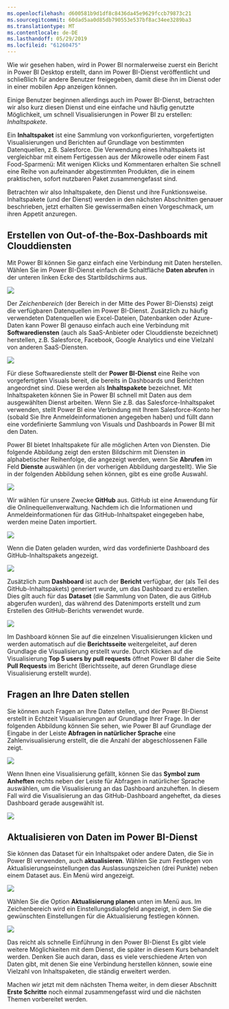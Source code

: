 ```yaml
---
ms.openlocfilehash: d600581b9d1df8c8436da45e9629fccb79873c21
ms.sourcegitcommit: 60dad5aa0d85db790553e537bf8ac34ee3289ba3
ms.translationtype: MT
ms.contentlocale: de-DE
ms.lasthandoff: 05/29/2019
ms.locfileid: "61260475"
---
```

Wie wir gesehen haben, wird in Power BI normalerweise zuerst ein Bericht in Power BI Desktop erstellt, dann im Power BI-Dienst veröffentlicht und schließlich für andere Benutzer freigegeben, damit diese ihn im Dienst oder in einer mobilen App anzeigen können.

Einige Benutzer beginnen allerdings auch im Power BI-Dienst, betrachten wir also kurz diesen Dienst und eine einfache und häufig genutzte Möglichkeit, um schnell Visualisierungen in Power BI zu erstellen: *Inhaltspakete*.

Ein **Inhaltspaket** ist eine Sammlung von vorkonfigurierten, vorgefertigten Visualisierungen und Berichten auf Grundlage von bestimmten Datenquellen, z.B. Salesforce. Die Verwendung eines Inhaltspakets ist vergleichbar mit einem Fertigessen aus der Mikrowelle oder einem Fast Food-Sparmenü: Mit wenigen Klicks und Kommentaren erhalten Sie schnell eine Reihe von aufeinander abgestimmten Produkten, die in einem praktischen, sofort nutzbaren Paket zusammengefasst sind.

Betrachten wir also Inhaltspakete, den Dienst und ihre Funktionsweise. Inhaltspakete (und der Dienst) werden in den nächsten Abschnitten genauer beschrieben, jetzt erhalten Sie gewissermaßen einen Vorgeschmack, um ihren Appetit anzuregen.

## <a name="create-out-of-the-box-dashboards-with-cloud-services"></a>Erstellen von Out-of-the-Box-Dashboards mit Clouddiensten
Mit Power BI können Sie ganz einfach eine Verbindung mit Daten herstellen. Wählen Sie im Power BI-Dienst einfach die Schaltfläche **Daten abrufen** in der unteren linken Ecke des Startbildschirms aus.

![](media/0-3-dashboards-cloud-services/c0a3_1.png)

Der *Zeichenbereich* (der Bereich in der Mitte des Power BI-Diensts) zeigt die verfügbaren Datenquellen im Power BI-Dienst. Zusätzlich zu häufig verwendeten Datenquellen wie Excel-Dateien, Datenbanken oder Azure-Daten kann Power BI genauso einfach auch eine Verbindung mit **Softwarediensten** (auch als SaaS-Anbieter oder Clouddienste bezeichnet) herstellen, z.B. Salesforce, Facebook, Google Analytics und eine Vielzahl von anderen SaaS-Diensten.

![](media/0-3-dashboards-cloud-services/c0a3_2.png)

Für diese Softwaredienste stellt der **Power BI-Dienst** eine Reihe von vorgefertigten Visuals bereit, die bereits in Dashboards und Berichten angeordnet sind. Diese werden als **Inhaltspakete** bezeichnet. Mit Inhaltspaketen können Sie in Power BI schnell mit Daten aus dem ausgewählten Dienst arbeiten. Wenn Sie z.B. das Salesforce-Inhaltspaket verwenden, stellt Power BI eine Verbindung mit Ihrem Salesforce-Konto her (sobald Sie Ihre Anmeldeinformationen angegeben haben) und füllt dann eine vordefinierte Sammlung von Visuals und Dashboards in Power BI mit den Daten.

Power BI bietet Inhaltspakete für alle möglichen Arten von Diensten. Die folgende Abbildung zeigt den ersten Bildschirm mit Diensten in alphabetischer Reihenfolge, die angezeigt werden, wenn Sie **Abrufen** im Feld **Dienste** auswählen (in der vorherigen Abbildung dargestellt). Wie Sie in der folgenden Abbildung sehen können, gibt es eine große Auswahl.

![](media/0-3-dashboards-cloud-services/c0a3_3.png)

Wir wählen für unsere Zwecke **GitHub** aus. GitHub ist eine Anwendung für die Onlinequellenverwaltung. Nachdem ich die Informationen und Anmeldeinformationen für das GitHub-Inhaltspaket eingegeben habe, werden meine Daten importiert.

![](media/0-3-dashboards-cloud-services/c0a3_4.png)

Wenn die Daten geladen wurden, wird das vordefinierte Dashboard des GitHub-Inhaltspakets angezeigt.

![](media/0-3-dashboards-cloud-services/c0a3_5.png)

Zusätzlich zum **Dashboard** ist auch der **Bericht** verfügbar, der (als Teil des GitHub-Inhaltspakets) generiert wurde, um das Dashboard zu erstellen. Dies gilt auch für das **Dataset** (die Sammlung von Daten, die aus GitHub abgerufen wurden), das während des Datenimports erstellt und zum Erstellen des GitHub-Berichts verwendet wurde.

![](media/0-3-dashboards-cloud-services/c0a3_6.png)

Im Dashboard können Sie auf die einzelnen Visualisierungen klicken und werden automatisch auf die **Berichtsseite** weitergeleitet, auf deren Grundlage die Visualisierung erstellt wurde. Durch Klicken auf die Visualisierung **Top 5 users by pull requests** öffnet Power BI daher die Seite **Pull Requests** im Bericht (Berichtsseite, auf deren Grundlage diese Visualisierung erstellt wurde).

## <a name="asking-questions-of-your-data"></a>Fragen an Ihre Daten stellen
Sie können auch Fragen an Ihre Daten stellen, und der Power BI-Dienst erstellt in Echtzeit Visualisierungen auf Grundlage Ihrer Frage. In der folgenden Abbildung können Sie sehen, wie Power BI auf Grundlage der Eingabe in der Leiste **Abfragen in natürlicher Sprache** eine Zahlenvisualisierung erstellt, die die Anzahl der abgeschlossenen Fälle zeigt.

![](media/0-3-dashboards-cloud-services/c0a3_7.png)

Wenn Ihnen eine Visualisierung gefällt, können Sie das **Symbol zum Anheften** rechts neben der Leiste für Abfragen in natürlicher Sprache auswählen, um die Visualisierung an das Dashboard anzuheften. In diesem Fall wird die Visualisierung an das GitHub-Dashboard angeheftet, da dieses Dashboard gerade ausgewählt ist.

![](media/0-3-dashboards-cloud-services/c0a3_8.png)

## <a name="refreshing-data-in-the-power-bi-service"></a>Aktualisieren von Daten im Power BI-Dienst
Sie können das Dataset für ein Inhaltspaket oder andere Daten, die Sie in Power BI verwenden, auch **aktualisieren**. Wählen Sie zum Festlegen von Aktualisierungseinstellungen das Auslassungszeichen (drei Punkte) neben einem Dataset aus. Ein Menü wird angezeigt.

![](media/0-3-dashboards-cloud-services/c0a3_9.png)

Wählen Sie die Option **Aktualisierung planen** unten im Menü aus. Im Zeichenbereich wird ein Einstellungsdialogfeld angezeigt, in dem Sie die gewünschten Einstellungen für die Aktualisierung festlegen können.

![](media/0-3-dashboards-cloud-services/c0a3_10.png)

Das reicht als schnelle Einführung in den Power BI-Dienst Es gibt viele weitere Möglichkeiten mit dem Dienst, die später in diesem Kurs behandelt werden. Denken Sie auch daran, dass es viele verschiedene Arten von Daten gibt, mit denen Sie eine Verbindung herstellen können, sowie eine Vielzahl von Inhaltspaketen, die ständig erweitert werden.

Machen wir jetzt mit dem nächsten Thema weiter, in dem dieser Abschnitt **Erste Schritte** noch einmal zusammengefasst wird und die nächsten Themen vorbereitet werden.

